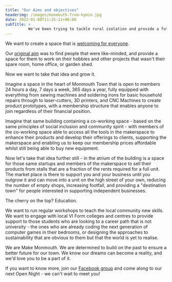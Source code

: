 ```yaml
---
title: "Our Aims and objectives"
headerimg: /images/monmouth-from-kymin.jpg
date: 2022-01-08T11:25:11+06:00
subTitle: >
          We've been trying to tackle rural isolation and provide a future based on Craft, Design, and Technology for the community of Monmouth since 2017, here's why we think this is so important.
---
```

We want to create a space that is [welcoming for everyone](/about/inclusivity/).

Our [original aim](/about/history/) was to find people that were like-minded, and provide a space for them to work on their hobbies and other projects that wasn't their spare room, home office, or garden shed.

Now we want to take that idea and grow it.

Imagine a space in the heart of Monmouth Town that is open to members 24 hours a day, 7 days a week, 365 days a year, fully equipped with everything from sewing machines and soldering irons for basic household repairs through to laser-cutters, 3D printers, and CNC Machines to create product prototypes, with a membership structure that enables anyone to join regardless of their financial position.

Imagine that same building containing a co-working space - based on the same principles of social inclusion and community spirit - with members of the co-working space able to access all the tools in the makerspace to enhance their products and develop their offerings to clients, supporting the makerspace and enabling us to keep our membership prices affordable whilst still being able to buy new equipment.

Now let's take that idea further still - in the atrium of the building is a space for those same startups and members of the makerspace to sell their products from stalls that are a fraction of the rents required for a full unit.  The market place is there to support you and your business until you outgrow it and can move into a unit on the high street of your own, reducing the number of empty shops, increasing footfall, and providing a "destination town" for people interested in supporting independent businesses.

The cherry on the top? Education.

We want to run regular workshops to teach the local community new skills. We want to engage with local VI Form colleges and centres to provide support to those students who are looking to a career path that is not university - the ones who are already coding the next generation of computer games in their bedrooms, or designing the approaches to sustainability that are obvious to them but that the world is yet to realise.

We are Make Monmouth. We are determined to build on the past to ensure a better future for our town. We know our dreams can become a reality, and we'd love you to be a part of it.

If you want to know more, join our [Facebook group](https://www.facebook.com/groups/makemonmouth) and come along to our next Open Night - we can't wait to meet you!
